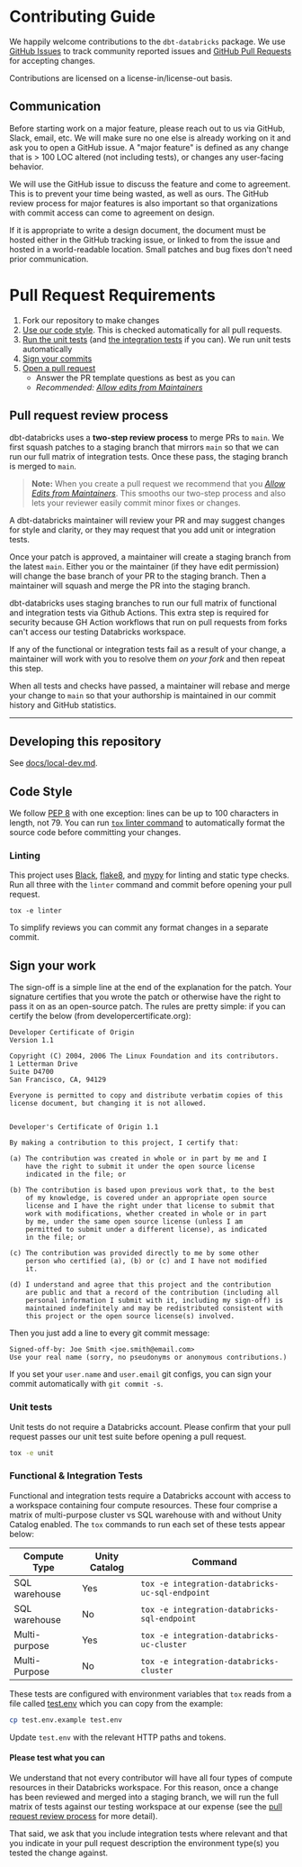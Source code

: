 # Contributing Guide

We happily welcome contributions to the `dbt-databricks` package. We use [GitHub Issues](https://github.com/databricks/dbt-databricks/issues) to track community reported issues and [GitHub Pull Requests](https://github.com/databricks/dbt-databricks/pulls) for accepting changes.

Contributions are licensed on a license-in/license-out basis.

## Communication
Before starting work on a major feature, please reach out to us via GitHub, Slack, email, etc. We will make sure no one else is already working on it and ask you to open a GitHub issue. A "major feature" is defined as any change that is > 100 LOC altered (not including tests), or changes any user-facing behavior.

We will use the GitHub issue to discuss the feature and come to agreement. This is to prevent your time being wasted, as well as ours. The GitHub review process for major features is also important so that organizations with commit access can come to agreement on design.

If it is appropriate to write a design document, the document must be hosted either in the GitHub tracking issue, or linked to from the issue and hosted in a world-readable location. Small patches and bug fixes don't need prior communication.

# Pull Request Requirements

1. Fork our repository to make changes
1. [Use our code style](#code-style). This is checked automatically for all pull requests.
1. [Run the unit tests](#unit-tests) (and [the integration tests](#functional--integration-tests) if you can). We run unit tests automatically
1. [Sign your commits](#sign-your-work)
1. [Open a pull request](#pull-request-review-process)
    - Answer the PR template questions as best as you can
    - _Recommended: [Allow edits from Maintainers]_


## Pull request review process

dbt-databricks uses a **two-step review process** to merge PRs to `main`. We first squash patches to a staging branch that mirrors `main` so that we can run our full matrix of integration tests. Once these pass, the staging branch is merged to `main`.

> **Note:** When you create a pull request we recommend that you _[Allow Edits from Maintainers]_. This smooths our two-step process and also lets your reviewer easily commit minor fixes or changes.

A dbt-databricks maintainer will review your PR and may suggest changes for style and clarity, or they may request that you add unit or integration tests. 

Once your patch is approved, a maintainer will create a staging branch from the latest `main`. Either you or the maintainer (if they have edit permission) will change the base branch of your PR to the staging branch. Then a maintainer will squash and merge the PR into the staging branch.

dbt-databricks uses staging branches to run our full matrix of functional and integration tests via Github Actions. This extra step is required for security because GH Action workflows that run on pull requests from forks can't access our testing Databricks workspace. 

If any of the functional or integration tests fail as a result of your change, a maintainer will work with you to resolve them _on your fork_ and then repeat this step.

When all tests and checks have passed, a maintainer will rebase and merge your change to `main` so that your authorship is maintained in our commit history and GitHub statistics.

---

## Developing this repository

See [docs/local-dev.md](docs/local-dev.md).

## Code Style

We follow [PEP 8](https://www.python.org/dev/peps/pep-0008/) with one exception: lines can be up to 100 characters in length, not 79. You can run [`tox` linter command](#linting) to automatically format the source code before committing your changes.

### Linting

This project uses [Black](https://pypi.org/project/black/), [flake8](https://flake8.pycqa.org/en/latest/), and [mypy](https://www.mypy-lang.org/) for linting and static type checks. Run all three with the `linter` command and commit before opening your pull request.

```
tox -e linter
```

To simplify reviews you can commit any format changes in a separate commit.

## Sign your work
The sign-off is a simple line at the end of the explanation for the patch. Your signature certifies that you wrote the patch or otherwise have the right to pass it on as an open-source patch. The rules are pretty simple: if you can certify the below (from developercertificate.org):

```
Developer Certificate of Origin
Version 1.1

Copyright (C) 2004, 2006 The Linux Foundation and its contributors.
1 Letterman Drive
Suite D4700
San Francisco, CA, 94129

Everyone is permitted to copy and distribute verbatim copies of this
license document, but changing it is not allowed.


Developer's Certificate of Origin 1.1

By making a contribution to this project, I certify that:

(a) The contribution was created in whole or in part by me and I
    have the right to submit it under the open source license
    indicated in the file; or

(b) The contribution is based upon previous work that, to the best
    of my knowledge, is covered under an appropriate open source
    license and I have the right under that license to submit that
    work with modifications, whether created in whole or in part
    by me, under the same open source license (unless I am
    permitted to submit under a different license), as indicated
    in the file; or

(c) The contribution was provided directly to me by some other
    person who certified (a), (b) or (c) and I have not modified
    it.

(d) I understand and agree that this project and the contribution
    are public and that a record of the contribution (including all
    personal information I submit with it, including my sign-off) is
    maintained indefinitely and may be redistributed consistent with
    this project or the open source license(s) involved.
```

Then you just add a line to every git commit message:

```
Signed-off-by: Joe Smith <joe.smith@email.com>
Use your real name (sorry, no pseudonyms or anonymous contributions.)
```

If you set your `user.name` and `user.email` git configs, you can sign your commit automatically with `git commit -s`.


### Unit tests

Unit tests do not require a Databricks account. Please confirm that your pull request passes our unit test suite before opening a pull request.

```bash
tox -e unit
```

### Functional & Integration Tests

Functional and integration tests require a Databricks account with access to a workspace containing four compute resources. These four comprise a matrix of multi-purpose cluster vs SQL warehouse with and without Unity Catalog enabled. The `tox` commands to run each set of these tests appear below:

|Compute Type |Unity Catalog |Command|
|-|-|-|
|SQL warehouse| Yes | `tox -e integration-databricks-uc-sql-endpoint`  |
|SQL warehouse| No | `tox -e integration-databricks-sql-endpoint` |
|Multi-purpose| Yes |  `tox -e integration-databricks-uc-cluster` |
|Multi-Purpose| No | `tox -e integration-databricks-cluster` |

These tests are configured with environment variables that `tox` reads from a file called [test.env](/test.env.example) which you can copy from the example:

```sh
cp test.env.example test.env
```

Update `test.env` with the relevant HTTP paths and tokens. 


#### Please test what you can
We understand that not every contributor will have all four types of compute resources in their Databricks workspace. For this reason, once a change has been reviewed and merged into a staging branch, we will run the full matrix of tests against our testing workspace at our expense (see the [pull request review process](#opening-a-pull-request) for more detail).

That said, we ask that you include integration tests where relevant and that you indicate in your pull request description the environment type(s) you tested the change against.



[Allow Edits from Maintainers]: https://docs.github.com/en/pull-requests/collaborating-with-pull-requests/working-with-forks/allowing-changes-to-a-pull-request-branch-created-from-a-fork